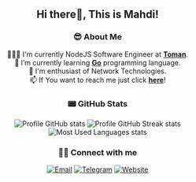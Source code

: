 <div align="center">

## Hi there👋, This is Mahdi!

### 😎 About Me

👨🏽‍💻 I'm currently NodeJS Software Engineer at [**Toman**](https://tomanpay.net/).</br>
🌱 I’m currently learning [**Go**](https://go.dev/) programming language.</br>
🔭 I'm enthusiast of Network Technologies.<br/>
📫 If You want to reach me just click [**here**](mailto:nematimahdi88@gmail.com)!

### 📟 GitHub Stats

![Profile GitHub stats](https://github-readme-stats.vercel.app/api?username=mahdintm&theme=dark&hide_border=false&include_all_commits=true&count_private=true)
![Profile GitHub Streak stats](https://github-readme-streak-stats.herokuapp.com/?user=mahdintm&theme=dark&hide_border=false)
![Most Used Languages stats](https://github-readme-stats.vercel.app/api/top-langs/?username=mahdintm&theme=dark&hide_border=false&include_all_commits=false&count_private=false&layout=compact)

### 🤙🏽 Connect with me

[![Email](https://img.shields.io/badge/Email-black?style=for-the-badge&logo=gmail&logoColor=blue)](mailto:nematimahdi88@gmail.com)
[![Telegram](https://img.shields.io/badge/Telegram-2CA5E0?style=for-the-badge&logo=telegram&logoColor=white)](https://t.me/me_nemati)
[![Website](https://img.shields.io/badge/website-000000?style=for-the-badge&logo=About.me&logoColor=white)](https://mahdinemati.com)

</div>
